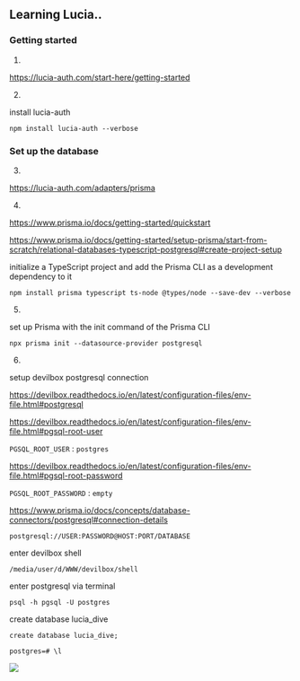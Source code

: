 ## Learning Lucia..

### Getting started

1.

https://lucia-auth.com/start-here/getting-started

2.

install lucia-auth

`npm install lucia-auth --verbose`

### Set up the database

3.

https://lucia-auth.com/adapters/prisma

4.

https://www.prisma.io/docs/getting-started/quickstart

https://www.prisma.io/docs/getting-started/setup-prisma/start-from-scratch/relational-databases-typescript-postgresql#create-project-setup

initialize a TypeScript project and add the Prisma CLI as a development dependency to it

`npm install prisma typescript ts-node @types/node --save-dev --verbose`

5.

set up Prisma with the init command of the Prisma CLI

`npx prisma init --datasource-provider postgresql`

6.

setup devilbox postgresql connection

https://devilbox.readthedocs.io/en/latest/configuration-files/env-file.html#postgresql

https://devilbox.readthedocs.io/en/latest/configuration-files/env-file.html#pgsql-root-user

`PGSQL_ROOT_USER` : `postgres`

https://devilbox.readthedocs.io/en/latest/configuration-files/env-file.html#pgsql-root-password

`PGSQL_ROOT_PASSWORD` : `empty`

https://www.prisma.io/docs/concepts/database-connectors/postgresql#connection-details

`postgresql://USER:PASSWORD@HOST:PORT/DATABASE`

enter devilbox shell

`/media/user/d/WWW/devilbox/shell`

enter postgresql via terminal

`psql -h pgsql -U postgres`

create database lucia_dive

`create database lucia_dive;`

`postgres=# \l`

<img src="https://github.com/robots4life/lucia-dive/docs/Screenshot_20230516_191822.png">
